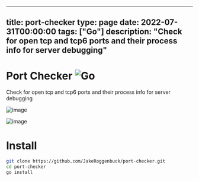 
---
title: port-checker
type: page
date: 2022-07-31T00:00:00
tags: ["Go"]
description: "Check for open tcp and tcp6 ports and their process info for server debugging"
---


# Port Checker ![Go](https://img.shields.io/github/actions/workflow/status/jakeroggenbuck/port-checker/go.yml?style=for-the-badge)
Check for open tcp and tcp6 ports and their process info for server debugging

![image](https://user-images.githubusercontent.com/35516367/182045101-91e8815e-6ac5-4a80-929b-644237dba25f.png)

![image](https://user-images.githubusercontent.com/35516367/204479221-2d756fe8-4203-4041-a53c-bc16946043a0.png)


# Install
```sh
git clone https://github.com/JakeRoggenbuck/port-checker.git
cd port-checker
go install
```
